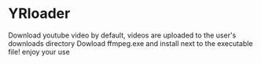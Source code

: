 # YRloader
Download youtube video
by default, videos are uploaded to the user's downloads directory
Dowload ffmpeg.exe and install next to the executable file!
enjoy your use
